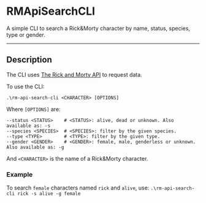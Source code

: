 # RMApiSearchCLI

A simple CLI to search a Rick&Morty character by name, status, species, type or gender.

---

## Description

The CLI uses [The Rick and Morty API](https://rickandmortyapi.com/) to request data.

To use the CLI:
```
.\rm-api-search-cli <CHARACTER> [OPTIONS]
```

Where `[OPTIONS]` are:
```
--status <STATUS>    # <STATUS>: alive, dead or unknown. Also available as: -s
--species <SPECIES>  # <SPECIES>: filter by the given species.
--type <TYPE>        # <TYPE>: filter by the given type.
--gender <GENDER>    # <GENDER>: female, male, genderless or unknown. Also available as: -g
```

And `<CHARACTER>` is the name of a Rick&Morty character.

### Example
To search `female` characters named `rick` and `alive`, use: `.\rm-api-search-cli rick -s alive -g female`

[//]: # (1.- Gradle -> Tasks -> distribution: distZip)

[//]: # (2.- folder build -> distributions: rm-api-search-cli-0.0.1.zip)

[//]: # (3.- extraer el .zip -> bin -> ejecutables)